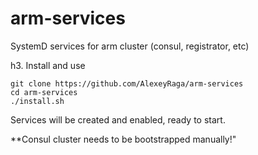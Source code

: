# arm-services
SystemD services for arm cluster (consul, registrator, etc)

h3. Install and use

    git clone https://github.com/AlexeyRaga/arm-services
    cd arm-services
    ./install.sh

Services will be created and enabled, ready to start.

**Consul cluster needs to be bootstrapped manually!" 
